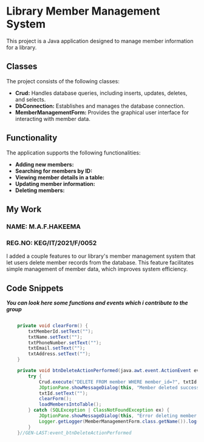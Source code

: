# Library Member Management System

This project is a Java application designed to manage member information for a library.

## Classes

The project consists of the following classes:

* **Crud:** Handles database queries, including inserts, updates, deletes, and selects.
* **DbConnection:** Establishes and manages the database connection.
* **MemberManagementForm:** Provides the graphical user interface for interacting with member data.

## Functionality

The application supports the following functionalities:

* **Adding new members:**
* **Searching for members by ID:**
* **Viewing member details in a table:**
* **Updating member information:**
* **Deleting members:**

## My Work

 ### NAME: M.A.F.HAKEEMA
 ### REG.NO: KEG/IT/2021/F/0052

I added a couple features to our library's member management system that let users delete member records from the database. This feature facilitates simple management of member data, which improves system efficiency.

## Code Snippets

***You can look here some functions and events which i contribute to the group***
```java

    private void clearForm() {
        txtMemberId.setText("");
        txtName.setText("");
        txtPhoneNumber.setText("");
        txtEmail.setText("");
        txtAddress.setText("");
    }

    private void btnDeleteActionPerformed(java.awt.event.ActionEvent evt) {//GEN-FIRST:event_btnDeleteActionPerformed
        try {
            Crud.execute("DELETE FROM member WHERE member_id=?", txtId.getText());
            JOptionPane.showMessageDialog(this, "Member deleted successfully!");
            txtId.setText("");
            clearForm();
            loadMembersIntoTable();
        } catch (SQLException | ClassNotFoundException ex) {
            JOptionPane.showMessageDialog(this, "Error deleting member. Please check the member ID and try again.", "Error", JOptionPane.ERROR_MESSAGE);
            Logger.getLogger(MemberManagementForm.class.getName()).log(Level.SEVERE, null, ex);
        }
    }//GEN-LAST:event_btnDeleteActionPerformed

